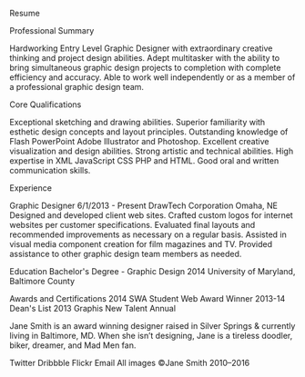 Resume

Professional Summary

Hardworking Entry Level Graphic Designer with extraordinary creative thinking and project design abilities. Adept multitasker with the ability to bring simultaneous graphic design projects to completion with complete efficiency and accuracy. Able to work well independently or as a member of a professional graphic design team.

Core Qualifications

Exceptional sketching and drawing abilities.
Superior familiarity with esthetic design concepts and layout principles.
Outstanding knowledge of Flash PowerPoint Adobe Illustrator and Photoshop.
Excellent creative visualization and design abilities.
Strong artistic and technical abilities.
High expertise in XML JavaScript CSS PHP and HTML.
Good oral and written communication skills.

Experience

Graphic Designer
6/1/2013 - Present
DrawTech Corporation
Omaha, NE
Designed and developed client web sites.
Crafted custom logos for internet websites per customer specifications.
Evaluated final layouts and recommended improvements as necessary on a regular basis.
Assisted in visual media component creation for film magazines and TV.
Provided assistance to other graphic design team members as needed.

Education
Bachelor's Degree - Graphic Design 2014
University of Maryland, Baltimore County

Awards and Certifications
2014 SWA Student Web Award Winner
2013-14 Dean's List
2013 Graphis New Talent Annual

Jane Smith is an award winning designer raised in Silver Springs & currently living in Baltimore, MD. When she isn’t designing, Jane is a tireless doodler, biker, dreamer, and Mad Men fan.

Twitter Dribbble Flickr Email
All images ©Jane Smith 2010–2016